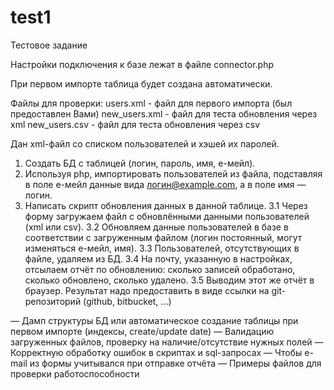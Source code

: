 test1
=====

Тестовое задание

Настройки подключения к базе лежат в файле connector.php

При первом импорте таблица будет создана автоматически.

Файлы для проверки: users.xml - файл для первого импорта (был предоставлен Вами)
                    new_users.xml - файл для теста обновления через xml
                    new_users.csv - файл для теста обновления через csv

Дан xml-файл со списком пользователей и хэшей их паролей.
1. Создать БД с таблицей (логин, пароль, имя, е-мейл).
2. Используя php, импортировать пользователей из файла, подставляя в поле е-мейл данные вида логин@example.com, а в поле имя — логин.
3. Написать скрипт обновления данных в данной таблице.
3.1 Через форму загружаем файл с обновлёнными данными пользователей (xml или csv).
3.2 Обновляем данные пользователей в базе в соответствии с загруженным файлом (логин постоянный, могут изменяться е-мейл, имя).
3.3 Пользователей, отсутствующих в файле, удаляем из БД.
3.4 На почту, указанную в настройках, отсылаем отчёт по обновлению: сколько записей обработано, сколько обновлено, сколько удалено.
3.5 Выводим этот же отчёт в браузер.
Результат надо предоставить в виде ссылки на git-репозиторий (github, bitbucket, ...)


— Дамп структуры БД или автоматическое создание таблицы при первом импорте (индексы, create/update date)
— Валидацию загруженных файлов, проверку на наличие/отсутствие нужных полей
— Корректную обработку ошибок в скриптах и sql-запросах
— Чтобы e-mail из формы учитывался при отправке отчёта
— Примеры файлов для проверки работоспособности
